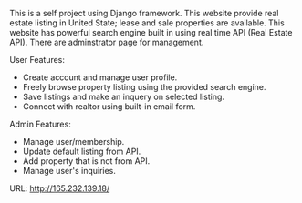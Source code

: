 This is a self project using Django framework. This website provide real estate listing in United State; lease and sale properties are available. This website has powerful search engine built in using real time API (Real Estate API). There are adminstrator page for management.

User Features:
 - Create account and manage user profile.
 - Freely browse property listing using the provided search engine.
 - Save listings and make an inquery on selected listing.
 - Connect with realtor using built-in email form.
 
Admin Features:
 - Manage user/membership.
 - Update default listing from API.
 - Add property that is not from API.
 - Manage user's inquiries.
 
 URL: http://165.232.139.18/
